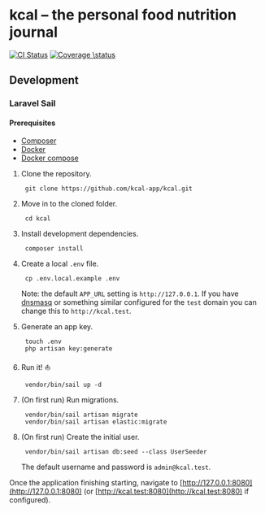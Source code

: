 # kcal – the personal food nutrition journal
[![CI Status](https://github.com/kcal-app/kcal/actions/workflows/ci.yml/badge.svg)](https://github.com/kcal-app/kcal/actions/workflows/ci.yml)
[![Coverage \status](https://coveralls.io/repos/github/kcal-app/kcal/badge.svg)](https://coveralls.io/github/kcal-app/kcal?branch=tests)

## Development

### Laravel Sail

#### Prerequisites

- [Composer](https://getcomposer.org/download/)
- [Docker](https://docs.docker.com/get-docker/)
- [Docker compose](https://docs.docker.com/compose/install/)

1. Clone the repository.

        git clone https://github.com/kcal-app/kcal.git

1. Move in to the cloned folder.

        cd kcal

1. Install development dependencies.

        composer install

1. Create a local `.env` file.

        cp .env.local.example .env

   Note: the default `APP_URL` setting is `http://127.0.0.1`. If you have
   [dnsmasq](https://thekelleys.org.uk/dnsmasq/doc.html) or something similar
   configured for the `test` domain you can change this to `http://kcal.test`.

1. Generate an app key.

        touch .env
        php artisan key:generate

1. Run it! :sailboat:

        vendor/bin/sail up -d

1. (On first run) Run migrations.

        vendor/bin/sail artisan migrate
        vendor/bin/sail artisan elastic:migrate

1. (On first run) Create the initial user.

        vendor/bin/sail artisan db:seed --class UserSeeder

    The default username and password is `admin@kcal.test`.

Once the application finishing starting, navigate to [http://127.0.0.1:8080](http://127.0.0.1:8080)
(or [http://kcal.test:8080](http://kcal.test:8080) if configured).
